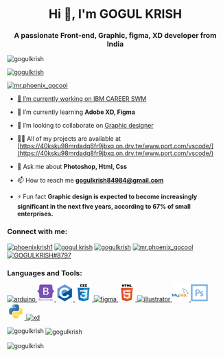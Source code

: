 <h1 align="center">Hi 👋, I'm GOGUL KRISH</h1>
<h3 align="center">A passionate Front-end, Graphic, figma, XD developer from India</h3>

<p align="left"> <img src="https://komarev.com/ghpvc/?username=gogulkrish&label=Profile%20views&color=0e75b6&style=flat" alt="gogulkrish" /> </p>

<p align="left"> <a href="https://github.com/ryo-ma/github-profile-trophy"><img src="https://github-profile-trophy.vercel.app/?username=gogulkrish" alt="gogulkrish" /></a> </p>

<p align="left"> <a href="https://instagram.com/mr.phoenix_gocool" ><img  src="https://raw.githubusercontent.com/rahuldkjain/github-profile-readme-generator/master/src/images/icons/Social/instagram.svg" alt="mr.phoenix_gocool"</a></p>

- 🔭 I’m currently working on [IBM CAREER SWM](https://github.com/IBM-EPBL/IBM-Project-35221-1660282887)

- 🌱 I’m currently learning **Adobe XD, Figma**

- 👯 I’m looking to collaborate on [Graphic designer](https://www.instagram.com/mr.phoenix_gocool/)

- 👨‍💻 All of my projects are available at [https://40ksku98mrdadq8fr9jbxq.on.drv.tw/www.port.com/vscode/](https://40ksku98mrdadq8fr9jbxq.on.drv.tw/www.port.com/vscode/)

- 💬 Ask me about **Photoshop, Html, Css**

- 📫 How to reach me **gogulkrish84984@gmail.com**

- ⚡ Fun fact **Graphic design is expected to become increasingly significant in the next five years, according to 67% of small enterprises.**

<h3 align="left">Connect with me:</h3>
<p align="left">
<a href="https://twitter.com/phoenixkrish1" target="blank"><img align="center" src="https://raw.githubusercontent.com/rahuldkjain/github-profile-readme-generator/master/src/images/icons/Social/twitter.svg" alt="phoenixkrish1" height="30" width="40" /></a>
<a href="https://linkedin.com/in/gogul krish" target="blank"><img align="center" src="https://raw.githubusercontent.com/rahuldkjain/github-profile-readme-generator/master/src/images/icons/Social/linked-in-alt.svg" alt="gogul krish" height="30" width="40" /></a>
<a href="https://fb.com/gogulkrish" target="blank"><img align="center" src="https://raw.githubusercontent.com/rahuldkjain/github-profile-readme-generator/master/src/images/icons/Social/facebook.svg" alt="gogulkrish" height="30" width="40" /></a>
<a href="https://instagram.com/mr.phoenix_gocool" target="blank"><img align="center" src="https://raw.githubusercontent.com/rahuldkjain/github-profile-readme-generator/master/src/images/icons/Social/instagram.svg" alt="mr.phoenix_gocool" height="30" width="40" /></a>
<a href="https://discord.gg/GOGULKRISH#8797" target="blank"><img align="center" src="https://raw.githubusercontent.com/rahuldkjain/github-profile-readme-generator/master/src/images/icons/Social/discord.svg" alt="GOGULKRISH#8797" height="30" width="40" /></a>
</p>

<h3 align="left">Languages and Tools:</h3>

<p align="left"> <a href="https://www.arduino.cc/" target="_blank" rel="noreferrer"> <img src="https://cdn.worldvectorlogo.com/logos/arduino-1.svg" alt="arduino" width="40" height="40"/> </a> <a href="https://getbootstrap.com" target="_blank" rel="noreferrer"> <img src="https://raw.githubusercontent.com/devicons/devicon/master/icons/bootstrap/bootstrap-plain-wordmark.svg" alt="bootstrap" width="40" height="40"/> </a> <a href="https://www.cprogramming.com/" target="_blank" rel="noreferrer"> <img src="https://raw.githubusercontent.com/devicons/devicon/master/icons/c/c-original.svg" alt="c" width="40" height="40"/> </a> <a href="https://www.w3schools.com/css/" target="_blank" rel="noreferrer"> <img src="https://raw.githubusercontent.com/devicons/devicon/master/icons/css3/css3-original-wordmark.svg" alt="css3" width="40" height="40"/> </a> <a href="https://www.figma.com/" target="_blank" rel="noreferrer"> <img src="https://www.vectorlogo.zone/logos/figma/figma-icon.svg" alt="figma" width="40" height="40"/> </a> <a href="https://www.w3.org/html/" target="_blank" rel="noreferrer"> <img src="https://raw.githubusercontent.com/devicons/devicon/master/icons/html5/html5-original-wordmark.svg" alt="html5" width="40" height="40"/> </a> <a href="https://www.adobe.com/in/products/illustrator.html" target="_blank" rel="noreferrer"> <img src="https://www.vectorlogo.zone/logos/adobe_illustrator/adobe_illustrator-icon.svg" alt="illustrator" width="40" height="40"/> </a> <a href="https://www.mysql.com/" target="_blank" rel="noreferrer"> <img src="https://raw.githubusercontent.com/devicons/devicon/master/icons/mysql/mysql-original-wordmark.svg" alt="mysql" width="40" height="40"/> </a> <a href="https://www.photoshop.com/en" target="_blank" rel="noreferrer"> <img src="https://raw.githubusercontent.com/devicons/devicon/master/icons/photoshop/photoshop-line.svg" alt="photoshop" width="40" height="40"/> </a> <a href="https://www.python.org" target="_blank" rel="noreferrer"> <img src="https://raw.githubusercontent.com/devicons/devicon/master/icons/python/python-original.svg" alt="python" width="40" height="40"/> </a> <a href="https://www.adobe.com/products/xd.html" target="_blank" rel="noreferrer"> <img src="https://cdn.worldvectorlogo.com/logos/adobe-xd.svg" alt="xd" width="40" height="40"/> </a> </p>

<p><img align="left" src="https://github-readme-stats.vercel.app/api/top-langs?username=gogulkrish&show_icons=true&locale=en&layout=compact" alt="gogulkrish" /></p>      

<p>&nbsp;<img align="center" src="https://github-readme-stats.vercel.app/api?username=gogulkrish&show_icons=true&locale=en" alt="gogulkrish" /></p>      

<p><img align="center" src="https://github-readme-streak-stats.herokuapp.com/?user=gogulkrish&" alt="gogulkrish" /></p>    

